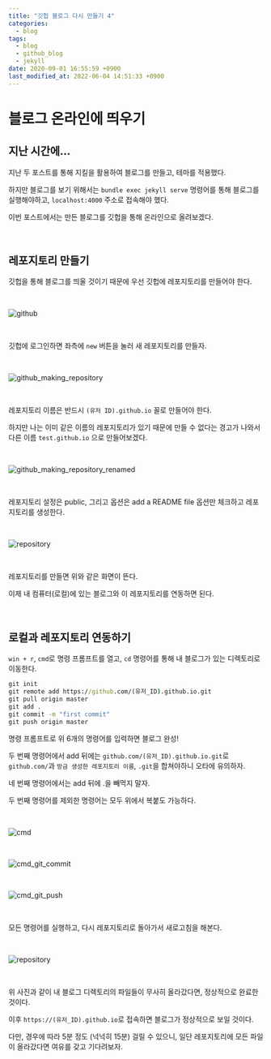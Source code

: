 ```yaml
---
title: "깃헙 블로그 다시 만들기 4"
categories:
  - blog
tags:
  - blog
  - github_blog
  - jekyll
date: 2020-09-01 16:55:59 +0900
last_modified_at: 2022-06-04 14:51:33 +0900
---
```


# 블로그 온라인에 띄우기

## 지난 시간에...

지난 두 포스트를 통해 지킬을 활용하여 블로그를 만들고, 테마를 적용했다.

하지만 블로그를 보기 위해서는 `bundle exec jekyll serve` 명령어를 통해 블로그를 실행해야하고, `localhost:4000` 주소로 접속해야 했다.

이번 포스트에서는 만든 블로그를 깃헙을 통해 온라인으로 올려보겠다.

<br>

## 레포지토리 만들기

깃헙을 통해 블로그를 띄울 것이기 때문에 우선 깃헙에 레포지토리를 만들어야 한다.

<br>

![github](/images/2020/2020-09-01-MakingGithubBlog4_1.Github.jpg)

<br>

깃헙에 로그인하면 좌측에 `new` 버튼을 눌러 새 레포지토리를 만들자.

<br>

![github_making_repository](/images/2020/2020-09-01-MakingGithubBlog4_2.GithubMakingRepository.jpg)

<br>

레포지토리 이름은 반드시 `(유저 ID).github.io` 꼴로 만들어야 한다.

하지만 나는 이미 같은 이름의 레포지토리가 있기 때문에 만들 수 없다는 경고가 나와서 다른 이름 `test.github.io` 으로 만들어보겠다.

<br>

![github_making_repository_renamed](/images/2020/2020-09-01-MakingGithubBlog4_3.GithubMakingRepositoryRenamed.jpg)

<br>

레포지토리 설정은 public, 그리고 옵션은 add a README file 옵션만 체크하고 레포지토리를 생성한다.

<br>

![repository](/images/2020/2020-09-01-MakingGithubBlog4_4.Repository.jpg)

<br>

레포지토리를 만들면 위와 같은 화면이 뜬다.

이제 내 컴퓨터(로컬)에 있는 블로그와 이 레포지토리를 연동하면 된다.

<br>

## 로컬과 레포지토리 연동하기

`win + r`, `cmd`로 명령 프롬프트를 열고, `cd` 명령어를 통해 내 블로그가 있는 디렉토리로 이동한다.

```cmd
git init
git remote add https://github.com/(유저_ID).github.io.git
git pull origin master
git add .
git commit -m "first commit"
git push origin master
```

명령 프롬프트로 위 6개의 명령어를 입력하면 블로그 완성!

두 번째 명령어에서 add 뒤에는 `github.com/(유저_ID).github.io.git`로 `github.com/`과 `방금 생성한 레포지토리 이름`, `.git`을 합쳐야하니 오타에 유의하자.

네 번째 명령어에서는 add 뒤에 .을 빼먹지 말자.

두 번째 명령어를 제외한 명령어는 모두 위에서 복붙도 가능하다.

<br>

![cmd](/images/2020/2020-09-01-MakingGithubBlog4_5.Cmd.jpg)

<br>

![cmd_git_commit](/images/2020/2020-09-01-MakingGithubBlog4_6.CmdGitCommit.jpg)

<br>

![cmd_git_push](/images/2020/2020-09-01-MakingGithubBlog4_7.CmdGitPush.jpg)

<br>

모든 명령어를 실행하고, 다시 레포지토리로 돌아가서 새로고침을 해본다.

<br>

![repository](/images/2020/2020-09-01-MakingGithubBlog4_8.Repository.jpg)

<br>

위 사진과 같이 내 블로그 디렉토리의 파일들이 무사히 올라갔다면, 정상적으로 완료한 것이다.

이후 `https://(유저_ID).github.io`로 접속하면 블로그가 정상적으로 보일 것이다.

다만, 경우에 따라 5분 정도 (넉넉히 15분) 걸릴 수 있으니, 일단 레포지토리에 모든 파일이 올라갔다면 여유를 갖고 기다려보자.